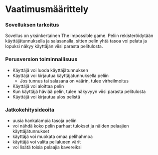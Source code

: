 # Vaatimusmäärittely
 
### Sovelluksen tarkoitus
Sovellus on yksinkertainen The impossible game. Peliin rekisteröidytään käyttäjätunnuksella ja salasanalla, sitten pelin yhtä tasoa voi pelata ja lopuksi 
näkyy käyttäjän viisi parasta pelitulosta.

### Perusversion toiminnallisuus
* Käyttäjä voi luoda käyttäjätunnuksen
* Käyttäjä voi kirjautua käyttäjätunnuksella peliin
  - Jos tunnus tai salasana on väärin, tulee virheilmoitus
* Käyttäjä voi aloittaa pelin
* Kun käyttäjä häviää pelin, tulee näkyvyyn viisi parasta pelitulosta
* Käyttäjä voi kirjautua ulos pelistä

### Jatkokehitysideoita
* uusia hankalampia tasoja peliin
* voi nähdä koko pelin parhaat tulokset ja näiden pelaajien käyttäjätunnukset
* käyttäjä voi muokata omaa pelihahmoa
* käyttäjä voi valita pelialueen värit
* voi lisätä toisia pelaajia kavereiksi
